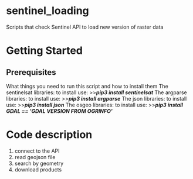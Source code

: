 # sentinel_loading
Scripts that check Sentinel API to load new version of raster data

# Getting Started
## Prerequisites
What things you need to run this script and how to install them
 The sentinelsat libraries: 
 to install use: >>***pip3 install sentinelsat***
 The argparse libraries: 
 to install use: >>***pip3 install argparse***
 The json libraries: 
 to install use: >>***pip3 install json***
 The osgeo libraries:
 to install use: >>***pip3 install GDAL == 'GDAL VERSION FROM OGRINFO'***

# Code description

1. connect to the API
2. read geojson file
3. search by geometry
4. download products
